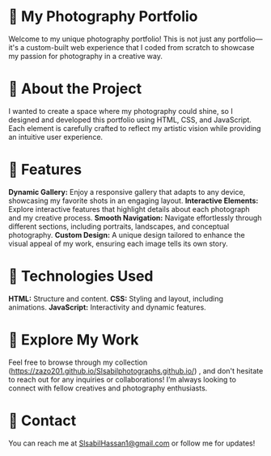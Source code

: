 # 📸 My Photography Portfolio
Welcome to my unique photography portfolio! This is not just any portfolio—it's a custom-built web experience that I coded from scratch to showcase my passion for photography in a creative way.

# 🚀 About the Project
I wanted to create a space where my photography could shine, so I designed and developed this portfolio using HTML, CSS, and JavaScript. Each element is carefully crafted to reflect my artistic vision while providing an intuitive user experience.

# 🌟 Features
**Dynamic Gallery:** Enjoy a responsive gallery that adapts to any device, showcasing my favorite shots in an engaging layout.
**Interactive Elements:** Explore interactive features that highlight details about each photograph and my creative process.
**Smooth Navigation:** Navigate effortlessly through different sections, including portraits, landscapes, and conceptual photography.
**Custom Design:** A unique design tailored to enhance the visual appeal of my work, ensuring each image tells its own story.

# 🔧 Technologies Used
**HTML:** Structure and content.
**CSS:** Styling and layout, including animations.
**JavaScript:** Interactivity and dynamic features.

# 📸 Explore My Work
Feel free to browse through my collection (https://zazo201.github.io/Slsabilphotographs.github.io/) , and don't hesitate to reach out for any inquiries or collaborations! I’m always looking to connect with fellow creatives and photography enthusiasts.

# 💬 Contact
You can reach me at SlsabilHassan1@gmail.com or follow me for updates!

